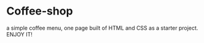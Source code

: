 ﻿# Coffee-shop
a simple coffee menu, one page built of HTML and CSS as a starter project.
ENJOY IT!
